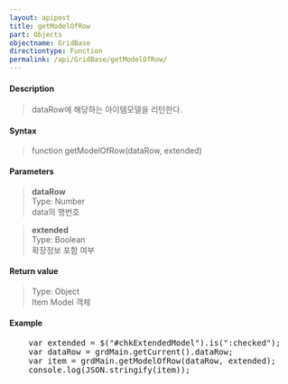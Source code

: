 ```yaml
---
layout: apipost
title: getModelOfRow
part: Objects
objectname: GridBase
directiontype: Function
permalink: /api/GridBase/getModelOfRow/
---
```



#### Description

> dataRow에 해당하는 아이템모델을 리턴한다.   

#### Syntax

> function getModelOfRow(dataRow, extended)  

#### Parameters

> **dataRow**  
> Type: Number  
> data의 행번호  

> **extended**  
> Type: Boolean  
> 확장정보 포함 여부  

#### Return value

> Type: Object  
> Item Model 객체  

#### Example

<pre class="prettyprint">
    var extended = $("#chkExtendedModel").is(":checked");
    var dataRow = grdMain.getCurrent().dataRow;
    var item = grdMain.getModelOfRow(dataRow, extended);
    console.log(JSON.stringify(item));
</pre>





